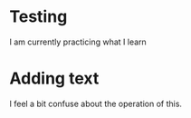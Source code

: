 # Testing
I am currently practicing what I learn 
# Adding text
I feel a bit confuse about the operation of this.
